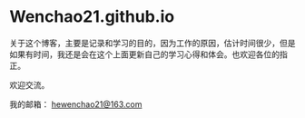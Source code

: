 # Wenchao21.github.io

关于这个博客，主要是记录和学习的目的，因为工作的原因，估计时间很少，但是如果有时间，我还是会在这个上面更新自己的学习心得和体会。也欢迎各位的指正。

欢迎交流。

我的邮箱： hewenchao21@163.com
